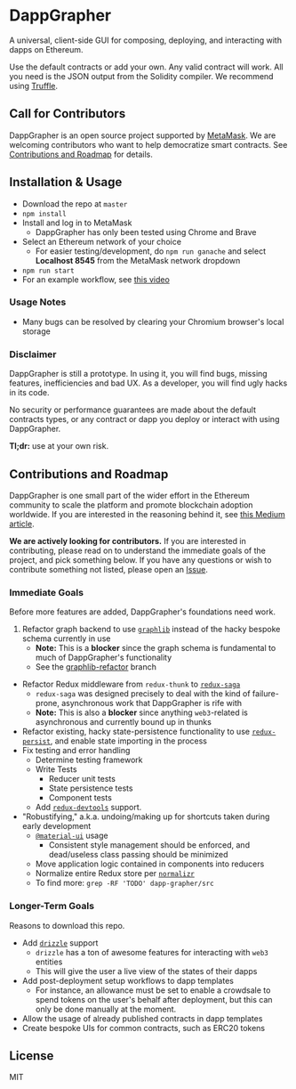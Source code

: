 # DappGrapher
A universal, client-side GUI for composing, deploying, and interacting with
dapps on Ethereum.

Use the default contracts or add your own. Any valid contract will work.
All you need is the JSON output from the Solidity compiler. We recommend using [Truffle](https://www.npmjs.com/package/truffle).

## Call for Contributors

DappGrapher is an open source project supported by [MetaMask](https://github.com/MetaMask).
We are welcoming contributors who want to help democratize smart contracts.
See [Contributions and Roadmap](#contributions-and-roadmap) for details.

## Installation & Usage
- Download the repo at `master`
- `npm install`
- Install and log in to MetaMask
  - DappGrapher has only been tested using Chrome and Brave
- Select an Ethereum network of your choice
  - For easier testing/development, do `npm run ganache` and select
  **Localhost 8545** from the MetaMask network dropdown
- `npm run start`
- For an example workflow, see [this video](https://www.youtube.com/watch?v=I9MR9Cba9is)

### Usage Notes
- Many bugs can be resolved by clearing your Chromium browser's local storage

### Disclaimer
DappGrapher is still a prototype. In using it, you will find bugs, missing
features, inefficiencies and bad UX. As a developer, you will find ugly hacks
in its code.

No security or performance guarantees are made about the default contracts
types, or any contract or dapp you deploy or interact with using DappGrapher.

**Tl;dr:** use at your own risk.

## Contributions and Roadmap

DappGrapher is one small part of the wider effort in the Ethereum community to
scale the platform and promote blockchain adoption worldwide. If you are
interested in the reasoning behind it, see [this Medium article](https://medium.com/pennblockchain/the-case-for-graphical-smart-contract-editors-8e721cdcde93).

**We are actively looking for contributors.** If you are interested in
contributing, please read on to understand the immediate goals of the project,
and pick something below. If you have any questions or wish to contribute something not listed, please open an [Issue](https://github.com/rekmarks/dapp-grapher/issues).

### Immediate Goals

Before more features are added, DappGrapher's foundations need work. 

1. Refactor graph backend to use [`graphlib`](https://www.npmjs.com/package/graphlib) instead of the hacky bespoke schema currently in use
	- **Note:** This is a **blocker** since the graph schema is fundamental to much of DappGrapher's functionality
	- See the [graphlib-refactor](https://github.com/rekmarks/dapp-grapher/tree/graphlib-refactor) branch
- Refactor Redux middleware from `redux-thunk` to [`redux-saga`](https://www.npmjs.com/package/redux-saga)
	- `redux-saga` was designed precisely to deal with the kind of failure-prone, asynchronous work that DappGrapher is rife with
	- **Note:** This is also a **blocker** since anything `web3`-related is asynchronous and currently bound up in thunks
- Refactor existing, hacky state-persistence functionality to use [`redux-persist`](https://www.npmjs.com/package/redux-persist), and enable state importing in the process
- Fix testing and error handling
	- Determine testing framework
	- Write Tests
		- Reducer unit tests
		- State persistence tests
		- Component tests
	- Add [`redux-devtools`](https://github.com/reduxjs/redux-devtools) support.
- "Robustifying," a.k.a. undoing/making up for shortcuts taken during early development
	- [`@material-ui`](https://www.npmjs.com/package/@material-ui/core) usage
		- Consistent style management should be enforced, and dead/useless class passing should be minimized
	- Move application logic contained in components into reducers
	- Normalize entire Redux store per [`normalizr`](https://github.com/paularmstrong/normalizr )
	- To find more: `grep -RF 'TODO' dapp-grapher/src`

### Longer-Term Goals

Reasons to download this repo.

- Add [`drizzle`](https://github.com/trufflesuite/drizzle) support
	- `drizzle` has a ton of awesome features for interacting with `web3` entities
	- This will give the user a live view of the states of their dapps
- Add post-deployment setup workflows to dapp templates
	- For instance, an allowance must be set to enable a crowdsale to spend tokens on the user's behalf after deployment, but this can only be done manually at the moment.
- Allow the usage of already published contracts in dapp templates
- Create bespoke UIs for common contracts, such as ERC20 tokens

## License

MIT
